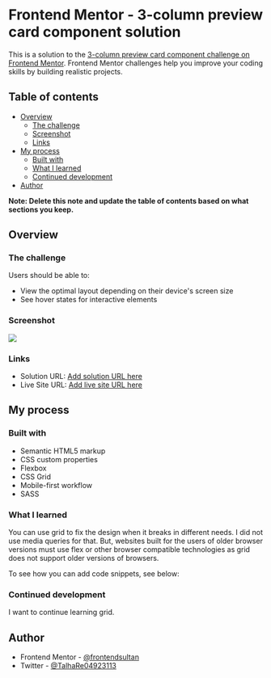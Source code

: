 # Frontend Mentor - 3-column preview card component solution

This is a solution to the [3-column preview card component challenge on Frontend Mentor](https://www.frontendmentor.io/challenges/3column-preview-card-component-pH92eAR2-). Frontend Mentor challenges help you improve your coding skills by building realistic projects. 

## Table of contents

- [Overview](#overview)
  - [The challenge](#the-challenge)
  - [Screenshot](#screenshot)
  - [Links](#links)
- [My process](#my-process)
  - [Built with](#built-with)
  - [What I learned](#what-i-learned)
  - [Continued development](#continued-development)
- [Author](#author)


**Note: Delete this note and update the table of contents based on what sections you keep.**

## Overview

### The challenge

Users should be able to:

- View the optimal layout depending on their device's screen size
- See hover states for interactive elements

### Screenshot

![](./screenshot.jpg)

### Links

- Solution URL: [Add solution URL here](https://your-solution-url.com)
- Live Site URL: [Add live site URL here](https://your-live-site-url.com)

## My process

### Built with

- Semantic HTML5 markup
- CSS custom properties
- Flexbox
- CSS Grid
- Mobile-first workflow
- SASS


### What I learned

You can use grid to fix the design when it breaks
in different needs. I did not use media queries for
that. But, websites built for the users of older
browser versions must use flex or other browser
compatible technologies as grid does not support
older versions of browsers.

To see how you can add code snippets, see below:

### Continued development

I want to continue learning grid.



## Author

- Frontend Mentor - [@frontendsultan](https://www.frontendmentor.io/profile/frontendsultan)
- Twitter - [@TalhaRe04923113](https://twitter.com/TalhaRe04923113)


